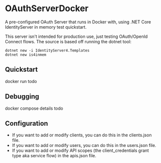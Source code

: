 # OAuthServerDocker
A pre-configured OAuth Server that runs in Docker with, using .NET Core IdentityServer in memory test quickstart.

This server isn't intended for production use, just testing OAuth/OpenId Connect flows. The source is based off running the dotnet tool:

```
dotnet new -i IdentityServer4.Templates
dotnet new is4inmem
```

## Quickstart

docker run todo

## Debugging

docker compose details todo

## Configuration

- If you want to add or modify clients, you can do this in the clients.json file.
- If you want to add or modify users, you can do this in the users.json file.
- If you want to add or modify API scopes (the client_credentials grant type aka service flow) in the apis.json file.